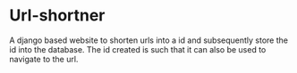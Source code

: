 # Url-shortner
A django based website to shorten urls into a id and subsequently store the id into the database. The id created is such that it can also be used to navigate to the url.
